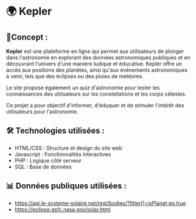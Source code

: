 # 🌍 Kepler

## 🎯Concept :

**Kepler** est une plateforme en ligne qui permet aux utilisateurs de plonger dans l'astronomie en explorant des données astronomiques publiques et en découvrant l'univers d'une manière ludique et éducative. Kepler offre un accès aux positions des planètes, ainsi qu'aux événements astronomiques à venir, tels que des éclipses ou des pluies de météores.

Le site propose également un quiz d'astronomie pour tester les connaissances des utilisateurs sur les constellations et les corps célestes.

Ce projet a pour objectif d'informer, d'éduquer et de stimuler l'intérêt des utilisateurs pour l'astronomie.

## 🛠️ Technologies utilisées :

- HTML/CSS : Structure et design du site web 
- Javascript : Fonctionnalités interactives
- PHP : Logique côté serveur
- SQL : Base de données

## 📊 Données publiques utilisées :

- https://api.le-systeme-solaire.net/rest/bodies/?filter[]=isPlanet,eq,true
- https://eclipse.gsfc.nasa.gov/solar.html
